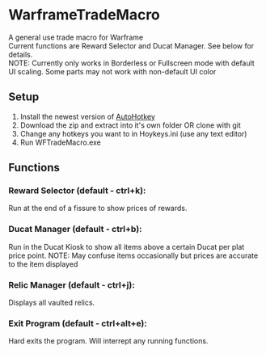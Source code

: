 # WarframeTradeMacro
A general use trade macro for Warframe \
Current functions are Reward Selector and Ducat Manager.  See below for details. \
NOTE: Currently only works in Borderless or Fullscreen mode with default UI scaling.  Some parts may not work with non-default UI color
## Setup
  1. Install the newest version of [AutoHotkey](https://www.autohotkey.com/)
  2. Download the zip and extract into it's own folder OR clone with git
  3. Change any hotkeys you want to in Hoykeys.ini (use any text editor)
  4. Run WFTradeMacro.exe
## Functions
  ### Reward Selector (default - ctrl+k): 
  Run at the end of a fissure to show prices of rewards.
  ### Ducat Manager (default - ctrl+b): 
  Run in the Ducat Kiosk to show all items above a certain Ducat per plat price point.  NOTE: May confuse items occasionally but prices are accurate to the item displayed
  ### Relic Manager (default - ctrl+j): 
  Displays all vaulted relics. 
  ### Exit Program (default - ctrl+alt+e): 
  Hard exits the program.  Will interrept any running functions. 
